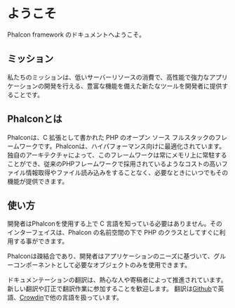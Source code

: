 # ようこそ

Phalcon framework のドキュメントへようこそ。

## ミッション

私たちのミッションは、低いサーバーリソースの消費で、高性能で強力なアプリケーションの開発を行える、豊富な機能を備えた新たなツールを開発者に提供することです。

## Phalconとは

Phalconは、C 拡張として書かれた PHP のオープン ソース フルスタックのフレームワークです。Phalconは、ハイパフォーマンス向けに最適化されています。独自のアーキテクチャによって、このフレームワークは常にメモリ上に常駐することができ、従来のPHPフレームワークで採用されているようなコストの高いファイル情報取得やファイル読み込みをすることなく、必要なときにいつでもその機能が提供できます。

## 使い方

開発者はPhalconを使用する上で C 言語を知っている必要はありません。そのインターフェイスは、Phalcon の名前空間の下で PHP のクラスとしてすぐに利用する事ができます。

Phalconは疎結合であり、開発者はアプリケーションのニーズに基づいて、グルーコンポーネントとして必要なオブジェクトのみを使用できます。

<div class="alert alert-danger">
    <p>
        ドキュメンテーションの翻訳は、熱心な人や寄稿者によって推進されています。 新しい翻訳や訂正で翻訳作業に参加することを歓迎します。 翻訳は<a href="https://github.com/phalcon/docs">Github</a>で英語、<a href="https://crowdin.com/project/phalcon-documentation">Crowdin</a>で他の言語を扱っています。
    </p>
</div>
